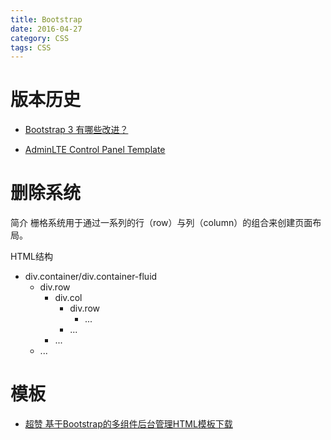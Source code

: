 ```yaml
---
title: Bootstrap
date: 2016-04-27
category: CSS
tags: CSS
---
```


# 版本历史
- [Bootstrap 3 有哪些改进？](https://www.zhihu.com/question/21394806)

- [AdminLTE Control Panel Template](https://www.almsaeedstudio.com/)

# 删除系统
简介
栅格系统用于通过一系列的行（row）与列（column）的组合来创建页面布局。

HTML结构
- div.container/div.container-fluid
    - div.row
        - div.col
            - div.row
                - ...
            - ...
        - ...
    - ...

# 模板
- [超赞 基于Bootstrap的多组件后台管理HTML模板下载](https://xituqu.com/442.html)
